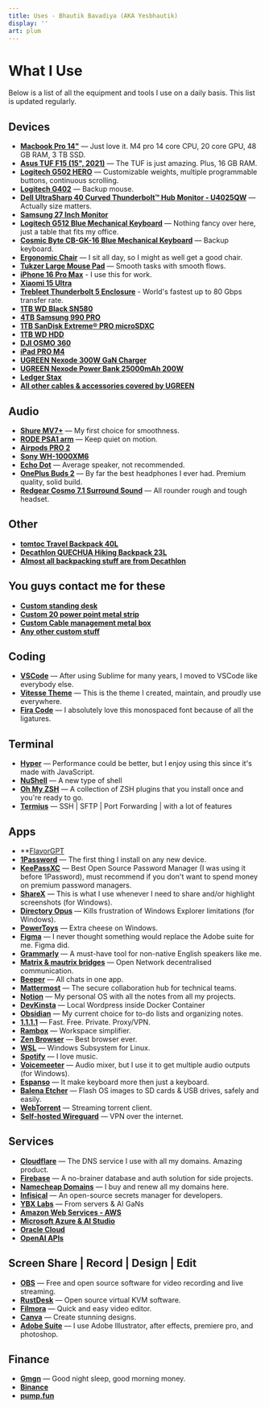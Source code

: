 ```yaml
---
title: Uses - Bhautik Bavadiya (AKA Yesbhautik)
display: ''
art: plum
---
```


# What I Use

Below is a list of all the equipment and tools I use on a daily basis. This list is updated regularly.

## Devices

- **[Macbook Pro 14"](https://www.apple.com/shop/buy-mac/macbook-pro/14-inch-space-black-standard-display-apple-m4-pro-with-14-core-cpu-and-20-core-gpu-24gb-memory-1tb)** — Just love it. M4 pro 14 core CPU, 20 core GPU, 48 GB RAM, 3 TB SSD.
- **[Asus TUF F15 (15", 2021)](https://amzn.to/40dTJV0)** — The TUF is just amazing. Plus, 16 GB RAM.
- **[Logitech G502 HERO](https://amzn.to/49dbtEL)** — Customizable weights, multiple programmable buttons, continuous scrolling.
- **[Logitech G402](https://amzn.to/3SiLCob)** — Backup mouse.
- **[Dell UltraSharp 40 Curved Thunderbolt™ Hub Monitor - U4025QW](https://www.dell.com/en-in/shop/dell-ultrasharp-40-curved-thunderbolt-hub-monitor-u4025qw/apd/210-bmcx/monitors-monitor-accessories?_gl=1*1bkhei*_up*MQ..*_gs*MQ..&gclid=Cj0KCQiAlbW-BhCMARIsADnwasoFWOIo4G0Cogkq9r5_THSF4xxQ55REqlSz17usbvgHb_B6IkiGJ-oaAt3mEALw_wcB&gclsrc=aw.ds)** — Actually size matters.
- **[Samsung 27 Inch Monitor](https://amzn.to/3FzfVzy)**
- **[Logitech G512 Blue Mechanical Keyboard](https://amzn.to/47aqRzy)** — Nothing fancy over here, just a table that fits my office.
- **[Cosmic Byte CB-GK-16 Blue Mechanical Keyboard](https://amzn.to/40fPcl6)** — Backup keyboard.
- **[Ergonomic Chair](#)** — I sit all day, so I might as well get a good chair.
- **[Tukzer Large Mouse Pad](https://amzn.to/45T0QDw)** — Smooth tasks with smooth flows.
- **[iPhone 16 Pro Max](https://www.apple.com/shop/buy-iphone/iphone-16-pro)** - I use this for work.
- **[Xiaomi 15 Ultra](https://www.mi.com/global/product/xiaomi-15-ultra/)**
- **[Trebleet Thunderbolt 5 Enclosure](https://www.trebleet.com/product-page/thunderbolt-5-80gbps-m-2-nvme-ssd-enclosure-transfer-rates-over-7000mb-s?srsltid=AfmBOoqXEhWNgofGnhfgcxw6m2ooCmbTtXXke3SgnG0JNRzI7Q-IhniV)** - World's fastest up to 80 Gbps transfer rate.
- **[1TB WD Black SN580](https://shop.sandisk.com/en-ie/products/ssd/internal-ssd/wd-blue-sn580-nvme-ssd?sku=WDS100T3B0E-00CHF0)**
- **[4TB Samsung 990 PRO](https://semiconductor.samsung.com/consumer-storage/internal-ssd/990-pro/)**
- **[1TB SanDisk Extreme® PRO microSDXC](https://shop.sandisk.com/en-in/products/memory-cards/microsd-cards/sandisk-extreme-pro-uhs-i-microsd?sku=SDSQXCD-1T00-GN6MA)**
- **[1TB WD HDD](https://www.westerndigital.com/en-in/products/portable-drives/wd-elements-portable-usb-3-0-hdd?sku=WDBHHG0010BBK-EESN)**
- **[DJI OSMO 360](https://www.dji.com/global/360)**
- **[iPad PRO M4](https://www.apple.com/shop/buy-ipad/ipad-pro)**
- **[UGREEN Nexode 300W GaN Charger](https://www.ugreen.com/products/ugreen-300w-desktop-usb-c-gan-charger)**
- **[UGREEN Nexode Power Bank 25000mAh 200W](https://www.ugreen.com/collections/power-bank/products/ugreen-nexode-power-bank-25000mah-200w-with-smart-digital-display)**
- **[Ledger Stax](https://shop.ledger.com/pages/ledger-stax?srsltid=AfmBOor1g0Kgax06tFv6V06mWj90PBDYUUgexpS-OUzYOpQQG-D7jdft#main-attraction)**
- **[All other cables & accessories covered by UGREEN](https://www.ugreen.com/)**

## Audio

- **[Shure MV7+](https://amzn.to/41yhVmp)** — My first choice for smoothness.
- **[RODE PSA1 arm](https://rode.com/en/accessories/stands-bars/psa1)** — Keep quiet on motion.
- **[Airpods PRO 2](https://www.apple.com/airpods-pro/)**
- **[Sony WH-1000XM6](https://electronics.sony.com/audio/headphones/headband/p/wh1000xm6-b?srsltid=AfmBOoo0BpXP6kH6f1r3XdT1nGSHBKG3-_5WfvP4K8eTaqFJO3OMFKVH)**
- **[Echo Dot](https://amzn.to/3tOO7EF)** — Average speaker, not recommended.
- **[OnePlus Buds 2](https://amzn.to/49cXFJS)** — By far the best headphones I ever had. Premium quality, solid build.
- **[Redgear Cosmo 7.1 Surround Sound](https://amzn.to/4gdr2yl)** — All rounder rough and tough headset.

## Other

- **[tomtoc Travel Backpack 40L](https://www.tomtoc.com/products/40l-travel-backpack-carry-on?srsltid=AfmBOoq2RaVU90ciMUyvPjN63c3WfLmFppybGxQhri68RjsGT0sJzjsr)**
- **[Decathlon QUECHUA Hiking Backpack 23L](https://www.decathlon.vn/p/balo-d%C3%A3-ngo%E1%BA%A1i-23l-nh500-escape-roll-xanh-l%C3%A1-quechua-8919965.html)**
- **[Almost all backpacking stuff are from Decathlon](https://www.decathlon-united.media/en_GB/around-the-world)**

## You guys contact me for these

- **[Custom standing desk](/chat)**
- **[Custom 20 power point metal strip](/chat)**
- **[Custom Cable management metal box](/chat)**
- **[Any other custom stuff](/chat)**

## Coding

- **[VSCode](https://code.visualstudio.com)** — After using Sublime for many years, I moved to VSCode like everybody else.
- **[Vitesse Theme](https://marketplace.visualstudio.com/items?itemName=antfu.theme-vitesse)** — This is the theme I created, maintain, and proudly use everywhere.
- **[Fira Code](https://github.com/tonsky/FiraCode)** — I absolutely love this monospaced font because of all the ligatures.

## Terminal

- **[Hyper](https://hyper.is)** — Performance could be better, but I enjoy using this since it's made with JavaScript.
- **[NuShell](https://www.nushell.sh/)** — A new type of shell
- **[Oh My ZSH](https://ohmyz.sh)** — A collection of ZSH plugins that you install once and you're ready to go.
- **[Termius](https://termius.com/)** — SSH | SFTP | Port Forwarding | with a lot of features

## Apps

- \*\*[FlavorGPT](https://flavorgpt.yesbhautikx.co.in/)
- **[1Password](https://1password.com)** — The first thing I install on any new device.
- **[KeePassXC](https://keepassxc.org)** — Best Open Source Password Manager (I was using it before 1Password), must recommend if you don't want to spend money on premium password managers.
- **[ShareX](https://getsharex.com)** — This is what I use whenever I need to share and/or highlight screenshots (for Windows).
- **[Directory Opus](https://www.gpsoft.com.au/)** — Kills frustration of Windows Explorer limitations (for Windows).
- **[PowerToys](https://github.com/microsoft/PowerToys)** — Extra cheese on Windows.
- **[Figma](https://figma.com)** — I never thought something would replace the Adobe suite for me. Figma did.
- **[Grammarly](https://grammarly.com/)** — A must-have tool for non-native English speakers like me.
- **[Matrix & mautrix bridges](https://matrix.org/)** — Open Network decentralised communication.
- **[Beeper](https://beeper.com/)** — All chats in one app.
- **[Mattermost](https://mattermost.com/)** — The secure collaboration hub for technical teams.
- **[Notion](https://www.notion.so/)** — My personal OS with all the notes from all my projects.
- **[DevKinsta](https://paw.cloud)** — Local Wordpress inside Docker Container
- **[Obsidian](https://culturedcode.com/things/)** — My current choice for to-do lists and organizing notes.
- **[1.1.1.1](https://1.1.1.1/)** — Fast. Free. Private. Proxy/VPN.
- **[Rambox](https://ferdium.org/)** — Workspace simplifier.
- **[Zen Browser](https://zen-browser.app/)** — Best browser ever.
- **[WSL](https://docs.microsoft.com/en-us/windows/wsl/install)** — Windows Subsystem for Linux.
- **[Spotify](https://spotify.com)** — I love music.
- **[Voicemeeter](https://voicemeeter.com/)** — Audio mixer, but I use it to get multiple audio outputs (for Windows).
- **[Espanso](https://espanso.org/)** — It make keyboard more then just a keyboard.
- **[Balena Etcher](https://www.balena.io/etcher/)** — Flash OS images to SD cards & USB drives, safely and easily.
- **[WebTorrent](https://webtorrent.io/)** — Streaming torrent client.
- **[Self-hosted Wireguard](https://www.wireguard.com/)** — VPN over the internet.

## Services

- **[Cloudflare](https://www.cloudflare.com)** — The DNS service I use with all my domains. Amazing product.
- **[Firebase](https://firebase.google.com)** — A no-brainer database and auth solution for side projects.
- **[Namecheap Domains](https://namecheap.com/)** — I buy and renew all my domains here.
- **[Infisical](https://infisical.com)** — An open-source secrets manager for developers.
- **[YBX Labs](https://ybxlabs.com/)** — From servers & AI GaNs
- **[Amazon Web Services - AWS](https://aws.amazon.com/)**
- **[Microsoft Azure & AI Studio](https://azure.microsoft.com/)**
- **[Oracle Cloud](https://www.oracle.com/cloud/)**
- **[OpenAI APIs](https://openai.com/api/)**

## Screen Share | Record | Design | Edit

- **[OBS](https://obsproject.com/)** — Free and open source software for video recording and live streaming.
- **[RustDesk](https://rustdesk.com/)** — Open source virtual KVM software.
- **[Filmora](https://filmora.wondershare.com/)** — Quick and easy video editor.
- **[Canva](https://canva.com/)** — Create stunning designs.
- **[Adobe Suite](https://adobe.com/)** — I use Adobe Illustrator, after effects, premiere pro, and photoshop.

## Finance

- **[Gmgn](https://gmgn.ai/)** — Good night sleep, good morning money.
- **[Binance](https://binance.com)**
- **[pump.fun](https://pump.fun/)**

